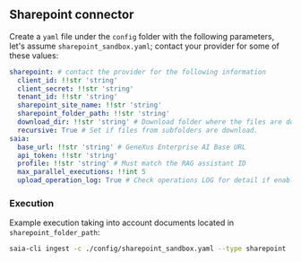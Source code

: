 ## Sharepoint connector

Create a `yaml` file under the `config` folder with the following parameters, let's assume `sharepoint_sandbox.yaml`; contact your provider for some of these values:

```yaml
sharepoint: # contact the provider for the following information
  client_id: !!str 'string'
  client_secret: !!str 'string'
  tenant_id: !!str 'string'
  sharepoint_site_name: !!str 'string'
  sharepoint_folder_path: !!str 'string'
  download_dir: !!str 'string' # Download folder where the files are downloaded.
  recursive: True # Set if files from subfolders are download.
saia:
  base_url: !!str 'string' # GeneXus Enterprise AI Base URL
  api_token: !!str 'string'
  profile: !!str 'string' # Must match the RAG assistant ID
  max_parallel_executions: !!int 5
  upload_operation_log: True # Check operations LOG for detail if enabled
```

### Execution

Example execution taking into account documents located in `sharepoint_folder_path`:

```bash
saia-cli ingest -c ./config/sharepoint_sandbox.yaml --type sharepoint
```
